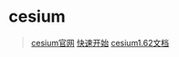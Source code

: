 # cesium

> [cesium官网](https://cesium.com/) 
> [快速开始](https://cesium.com/learn/cesiumjs-learn/cesiumjs-quickstart/) 
> [cesium1.62文档](http://cesium.xin/cesium/cn/Documentation1.62/)
